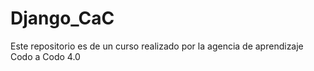 # Django_CaC
Este repositorio es de un curso realizado por la agencia de aprendizaje Codo a Codo 4.0
